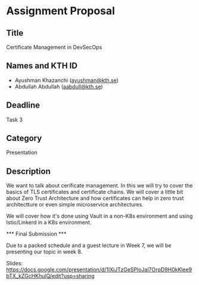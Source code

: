 # Assignment Proposal

## Title

Certificate Management in DevSecOps

## Names and KTH ID

- Ayushman Khazanchi (ayushman@kth.se)
- Abdullah Abdullah (aabdull@kth.se) 

## Deadline

Task 3

## Category

Presentation

## Description

We want to talk about cerificate management. In this we will try to cover the basics of TLS certificates and certificate chains. We will cover a little bit about Zero Trust Architecture and how certificates can help in zero trust architectture or even simple microservice architectures.

We will cover how it's done using Vault in a non-K8s environment and using Istio/Linkerd in a K8s environment.

*** Final Submission ***

Due to a packed schedule and a guest lecture in Week 7, we will be presenting our topic in week 8.

Slides: https://docs.google.com/presentation/d/1lXiJTzGeSPloJal7OrpD9H0kKlee9bTX_kZGcHKhulQ/edit?usp=sharing

